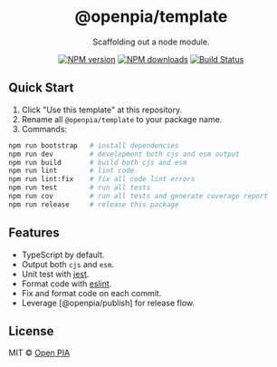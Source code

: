 <h1 align="center">@openpia/template</h1>

<p align="center">
    Scaffolding out a node module.
</p>

<p align="center">
    <a href="https://npmjs.com/package/@openpia/template"><img src="https://img.shields.io/npm/v/@openpia/template.svg?style=flat" alt="NPM version"></a> 
    <a href="https://npmjs.com/package/@openpia/template"><img src="https://img.shields.io/npm/dm/@openpia/template.svg?style=flat" alt="NPM downloads"></a> 
    <a href="https://circleci.com/gh/saojs/@openpia/template"><img src="https://img.shields.io/circleci/project/saojs/@openpia/template/master.svg?style=flat" alt="Build Status"></a> 
</p>

## Quick Start

1. Click "Use this template" at this repository.
2. Rename all `@openpia/template` to your package name.
3. Commands:

```bash
npm run bootstrap   # install dependencies
npm run dev         # development both cjs and esm output
npm run build       # build both cjs and esm
npm run lint        # lint code
npm run lint:fix    # fix all code lint errors
npm run test        # run all tests
npm run cov         # run all tests and generate coverage report
npm run release     # release this package
```

## Features

- TypeScript by default.
- Output both `cjs` and `esm`.
- Unit test with [jest](https://facebook.github.io/jest/).
- Format code with [eslint](https://eslint.org/docs).
- Fix and format code on each commit.
- Leverage [@openpia/publish] for release flow.

## License

MIT &copy; [Open PIA](https://github.com/openpia)
